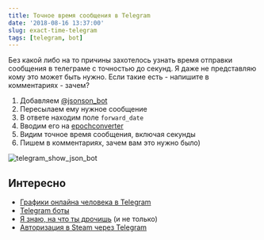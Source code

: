 ```yaml
---
title: Точное время сообщения в Telegram
date: '2018-08-16 13:37:00'
slug: exact-time-telegram
tags: [telegram, bot]
---
```


Без какой либо на то причины захотелось узнать время отправки сообщения в телеграме с точностью до секунд. Я даже не представляю кому это может быть нужно. Если такие есть - напишите в комментариях - зачем?

1. Добавляем [@jsonson_bot](https://t.me/jsonson_bot)
2. Пересылаем ему нужное сообщение
3. В ответе находим поле `forward_date`
4. Вводим его на [epochconverter](https://www.epochconverter.com)
5. Видим точное время сообщения, включая секунды
6. Пишем в комментариях, зачем вам это нужно было)

![telegram_show_json_bot](https://s3.blog.amd-nick.me/2018/08/telegram_show_json_bot.png)

## Интересно
- [Графики онлайна человека в Telegram](./2020-12-23-telegram-online-chart.md)
- [Telegram боты](/docs/telegram/bots)
- [Я знаю, на что ты дрочишь](./2022/05-19-telegram-osint.md) (и не только)
- [Авторизация в Steam через Telegram](./2020-01-29-steam-telegram-authenticator.md)
